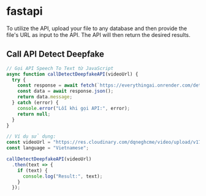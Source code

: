 # fastapi

To utilize the API, upload your file to any database and then provide the file's URL as input to the API. The API will then return the desired results.

## Call API Detect Deepfake

```javascript
// Gọi API Speech To Text từ JavaScript
async function callDetectDeepfakeAPI(videoUrl) {
  try {
    const response = await fetch(`https://everythingai.onrender.com/detect_deepfake?file_url=${videoUrl}`);
    const data = await response.json();
    return data.message;
  } catch (error) {
    console.error("Lỗi khi gọi API:", error);
    return null;
  }
}

// Ví dụ sử dụng:
const videoUrl = "https://res.cloudinary.com/dqneghcme/video/upload/v1723106326/5_zhofam.mp4";
const language = "Vietnamese";

callDetectDeepfakeAPI(videoUrl)
  .then(text => {
    if (text) {
      console.log("Result:", text);
    }
  });
```
